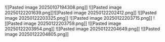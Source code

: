 ![[Pasted image 20250107194308.png]]
![[Pasted image 20250122201639.png]]![[Pasted image 20250122202412.png]]
![[Pasted image 20250122203325.png]]
![[Pasted image 20250122203715.png]]
![[Pasted image 20250122203759.png]]
![[Pasted image 20250122203954.png]]
![[Pasted image 20250122204649.png]]
![[Pasted image 20250122204805.png]]